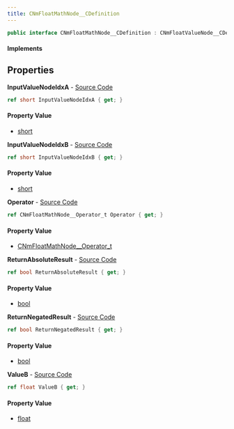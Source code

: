 ```yaml
---
title: CNmFloatMathNode__CDefinition
---
```


```csharp
public interface CNmFloatMathNode__CDefinition : CNmFloatValueNode__CDefinition, CNmValueNode__CDefinition, CNmGraphNode__CDefinition, ISchemaClass<CNmGraphNode__CDefinition>, ISchemaClass<CNmValueNode__CDefinition>, ISchemaClass<CNmFloatValueNode__CDefinition>, ISchemaClass<CNmFloatMathNode__CDefinition>, ISchemaField, ISchemaClass, INativeHandle
```

#### Implements

## Properties

**InputValueNodeIdxA** - [Source Code](https://github.com/swiftly-solution/swiftlys2/blob/main/managed/src/SwiftlyS2.Generated/Schemas/Interfaces/CNmFloatMathNode__CDefinition.cs#L16)

```csharp
ref short InputValueNodeIdxA { get; }
```

#### Property Value

- [short](https://learn.microsoft.com/dotnet/api/system.int16)

**InputValueNodeIdxB** - [Source Code](https://github.com/swiftly-solution/swiftlys2/blob/main/managed/src/SwiftlyS2.Generated/Schemas/Interfaces/CNmFloatMathNode__CDefinition.cs#L18)

```csharp
ref short InputValueNodeIdxB { get; }
```

#### Property Value

- [short](https://learn.microsoft.com/dotnet/api/system.int16)

**Operator** - [Source Code](https://github.com/swiftly-solution/swiftlys2/blob/main/managed/src/SwiftlyS2.Generated/Schemas/Interfaces/CNmFloatMathNode__CDefinition.cs#L24)

```csharp
ref CNmFloatMathNode__Operator_t Operator { get; }
```

#### Property Value

- [CNmFloatMathNode__Operator_t](/docs/api/shared/schemadefinitions/cnmfloatmathnode__operator_t)

**ReturnAbsoluteResult** - [Source Code](https://github.com/swiftly-solution/swiftlys2/blob/main/managed/src/SwiftlyS2.Generated/Schemas/Interfaces/CNmFloatMathNode__CDefinition.cs#L20)

```csharp
ref bool ReturnAbsoluteResult { get; }
```

#### Property Value

- [bool](https://learn.microsoft.com/dotnet/api/system.boolean)

**ReturnNegatedResult** - [Source Code](https://github.com/swiftly-solution/swiftlys2/blob/main/managed/src/SwiftlyS2.Generated/Schemas/Interfaces/CNmFloatMathNode__CDefinition.cs#L22)

```csharp
ref bool ReturnNegatedResult { get; }
```

#### Property Value

- [bool](https://learn.microsoft.com/dotnet/api/system.boolean)

**ValueB** - [Source Code](https://github.com/swiftly-solution/swiftlys2/blob/main/managed/src/SwiftlyS2.Generated/Schemas/Interfaces/CNmFloatMathNode__CDefinition.cs#L26)

```csharp
ref float ValueB { get; }
```

#### Property Value

- [float](https://learn.microsoft.com/dotnet/api/system.single)

